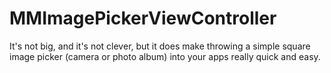 MMImagePickerViewController
===========================

It's not big, and it's not clever, but it does make throwing a simple square image picker (camera or photo album) into your apps really quick and easy.
